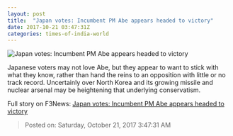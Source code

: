 ```yaml
---
layout: post
title:  "Japan votes: Incumbent PM Abe appears headed to victory"
date: 2017-10-21 03:47:31Z
categories: times-of-india-world
---
```


![Japan votes: Incumbent PM Abe appears headed to victory](https://static.toiimg.com/photo/msid-61159875/61159875.jpg?75268)

Japanese voters may not love Abe, but they appear to want to stick with what they know, rather than hand the reins to an opposition with little or no track record. Uncertainly over North Korea and its growing missile and nuclear arsenal may be heightening that underlying conservatism.


Full story on F3News: [Japan votes: Incumbent PM Abe appears headed to victory](http://www.f3nws.com/n/WjAWAB)

> Posted on: Saturday, October 21, 2017 3:47:31 AM
